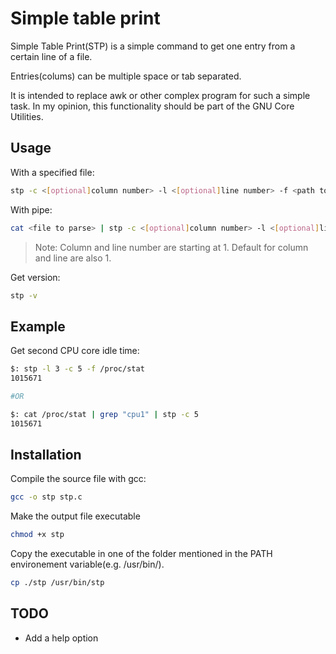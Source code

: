# Simple table print
Simple Table Print(STP) is a simple command to get one entry from a certain line of a file.

Entries(colums) can be multiple space or tab separated.

It is intended to replace awk or other complex program for such a simple task.
In my opinion, this functionality should be part of the GNU Core Utilities.

## Usage
With a specified file:
~~~bash
stp -c <[optional]column number> -l <[optional]line number> -f <path to file>
~~~
With pipe:
~~~bash
cat <file to parse> | stp -c <[optional]column number> -l <[optional]line number>
~~~
> Note: Column and line number are starting at 1. Default for column and line are also 1.

Get version:
~~~bash
stp -v
~~~

## Example
Get second CPU core idle time:
~~~bash
$: stp -l 3 -c 5 -f /proc/stat
1015671

#OR

$: cat /proc/stat | grep "cpu1" | stp -c 5
1015671
~~~

## Installation
Compile the source file with gcc:
~~~bash
gcc -o stp stp.c
~~~
Make the output file executable
~~~bash
chmod +x stp
~~~
Copy the executable in one of the folder mentioned in the PATH environement variable(e.g. /usr/bin/).
~~~bash
cp ./stp /usr/bin/stp
~~~

## TODO
- Add a help option
